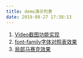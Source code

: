 ```yaml
---
title: demo演示列表
date: 2019-08-27 17:38:13
---
```


1. [Video截图功能实现](http://www.zsfmyz.top/demo/1/)
2. [font-family字体对照表效果](http://www.zsfmyz.top/demo/font/)
3. [局部马赛克效果](http://www.zsfmyz.top/demo/mosaic/)